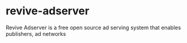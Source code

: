# revive-adserver
Revive Adserver is a free open source ad serving system that enables publishers, ad networks
